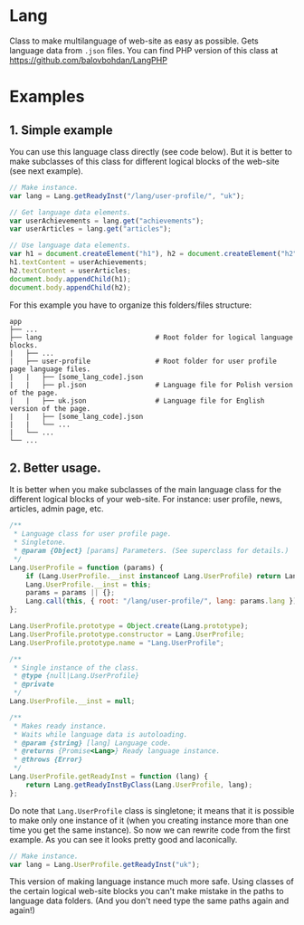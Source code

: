 # Lang
Class to make multilanguage of web-site as easy as possible. Gets language data from `.json` files. You can find PHP version of this class at https://github.com/balovbohdan/LangPHP

# Examples
## 1. Simple example
You can use this language class directly (see code below). But it is better to make subclasses of this class for different logical blocks of the web-site (see next example).

```javascript
// Make instance.
var lang = Lang.getReadyInst("/lang/user-profile/", "uk");

// Get language data elements.
var userAchievements = lang.get("achievements");
var userArticles = lang.get("articles");

// Use language data elements.
var h1 = document.createElement("h1"), h2 = document.createElement("h2");
h1.textContent = userAchievements;
h2.textContent = userArticles;
document.body.appendChild(h1);
document.body.appendChild(h2);
```

For this example you have to organize this folders/files structure:

```inline
app
├── ...
├── lang                            # Root folder for logical language blocks.
|   ├── ...
|   ├── user-profile                # Root folder for user profile page language files.
|   |   ├── [some_lang_code].json
|   |   ├── pl.json                 # Language file for Polish version of the page.
|   |   ├── uk.json                 # Language file for English version of the page.
|   |   ├── [some_lang_code].json
|   |   └── ...
|   └── ...
└── ...
```

## 2. Better usage.
It is better when you make subclasses of the main language class for the different logical blocks of your web-site. For instance: user profile, news, articles, admin page, etc.

```javascript
/**
 * Language class for user profile page.
 * Singletone.
 * @param {Object} [params] Parameters. (See superclass for details.)
 */
Lang.UserProfile = function (params) {
    if (Lang.UserProfile.__inst instanceof Lang.UserProfile) return Lang.UserProfile.__inst;
    Lang.UserProfile.__inst = this;
    params = params || {};
    Lang.call(this, { root: "/lang/user-profile/", lang: params.lang });
};

Lang.UserProfile.prototype = Object.create(Lang.prototype);
Lang.UserProfile.prototype.constructor = Lang.UserProfile;
Lang.UserProfile.prototype.name = "Lang.UserProfile";

/**
 * Single instance of the class.
 * @type {null|Lang.UserProfile}
 * @private
 */
Lang.UserProfile.__inst = null;

/**
 * Makes ready instance.
 * Waits while language data is autoloading.
 * @param {string} [lang] Language code.
 * @returns {Promise<Lang>} Ready language instance.
 * @throws {Error}
 */
Lang.UserProfile.getReadyInst = function (lang) {
    return Lang.getReadyInstByClass(Lang.UserProfile, lang);
};
```

Do note that ``Lang.UserProfile`` class is singletone; it means that it is possible to make only one instance of it (when you creating instance more than one time you get the same instance).
So now we can rewrite code from the first example. As you can see it looks pretty good and laconically.

```javascript
// Make instance.
var lang = Lang.UserProfile.getReadyInst("uk");
```

This version of making language instance much more safe. Using classes of the certain logical web-site blocks you can't make mistake in the paths to language data folders. (And you don't need type the same paths again and again!)
